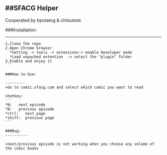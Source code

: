 ##SFACG Helper   
-----------
Cooperated by bpotatog & chitsutote

###Installation:

--------------

````
1.Clone the repo
2.Open Chrome browser
  *Setting -> tools -> extensions-> enable Developer mode 
  *Load unpacked extention  -> select the "plugin" folder
3.Enable and enjoy it
```

###How to Use:

---------
>Go to comic.sfacg.com and select which comic you want to read

>hotkey:
```
*N:   next episode
*B:   previous episode
*ctrl:   next page
*shift:  previous page
```

###Bug:
----------

>next/previous episode is not working when you choose any volume of the comic books





